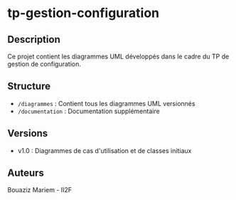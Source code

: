 # tp-gestion-configuration
## Description
Ce projet contient les diagrammes UML développés dans le cadre du TP de gestion de configuration.
## Structure
- `/diagrammes` : Contient tous les diagrammes UML versionnés
- `/documentation` : Documentation supplémentaire
## Versions
- v1.0 : Diagrammes de cas d'utilisation et de classes initiaux
## Auteurs
Bouaziz Mariem - II2F
